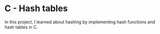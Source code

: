 # C - Hash tables
In this project, I learned about hashing by implementing hash functions and hash tables in C.
